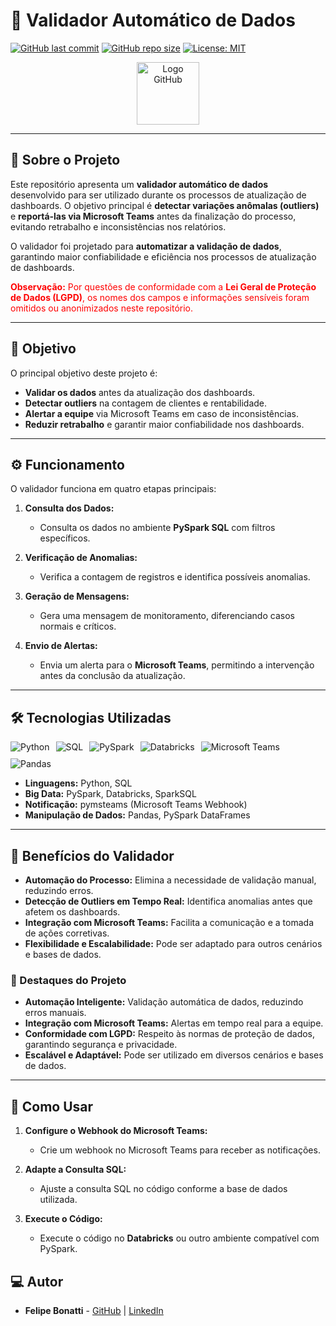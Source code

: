# 🚀 Validador Automático de Dados

[![GitHub last commit](https://img.shields.io/github/last-commit/felipesbonatti/validador-automatico?style=flat-square)](https://github.com/felipesbonatti/validador-automatico)
[![GitHub repo size](https://img.shields.io/github/repo-size/felipesbonatti/validador-automatico?style=flat-square)](https://github.com/felipesbonatti/validador-automatico)
[![License: MIT](https://img.shields.io/badge/License-MIT-blue.svg)](https://opensource.org/licenses/MIT)

<p align="center">
  <img src="https://github.githubassets.com/images/modules/logos_page/GitHub-Mark.png" alt="Logo GitHub" width="100">
</p>

---

## 📌 Sobre o Projeto

Este repositório apresenta um **validador automático de dados** desenvolvido para ser utilizado durante os processos de atualização de dashboards. O objetivo principal é **detectar variações anômalas (outliers)** e **reportá-las via Microsoft Teams** antes da finalização do processo, evitando retrabalho e inconsistências nos relatórios.

O validador foi projetado para **automatizar a validação de dados**, garantindo maior confiabilidade e eficiência nos processos de atualização de dashboards.

<p style="color: red; font-size: 14px;">
  <strong>Observação:</strong> Por questões de conformidade com a <strong>Lei Geral de Proteção de Dados (LGPD)</strong>, os nomes dos campos e informações sensíveis foram omitidos ou anonimizados neste repositório.
</p>

---

## 🎯 Objetivo

O principal objetivo deste projeto é:

- **Validar os dados** antes da atualização dos dashboards.
- **Detectar outliers** na contagem de clientes e rentabilidade.
- **Alertar a equipe** via Microsoft Teams em caso de inconsistências.
- **Reduzir retrabalho** e garantir maior confiabilidade nos dashboards.

---

## ⚙️ Funcionamento

O validador funciona em quatro etapas principais:

1. **Consulta dos Dados:**
   - Consulta os dados no ambiente **PySpark SQL** com filtros específicos.

2. **Verificação de Anomalias:**
   - Verifica a contagem de registros e identifica possíveis anomalias.

3. **Geração de Mensagens:**
   - Gera uma mensagem de monitoramento, diferenciando casos normais e críticos.

4. **Envio de Alertas:**
   - Envia um alerta para o **Microsoft Teams**, permitindo a intervenção antes da conclusão da atualização.

---

## 🛠️ Tecnologias Utilizadas

<div style="display: flex; flex-wrap: wrap; gap: 10px;">
  <img src="https://img.shields.io/badge/Python-3776AB?style=for-the-badge&logo=python&logoColor=white" alt="Python">
  <img src="https://img.shields.io/badge/SQL-4479A1?style=for-the-badge&logo=postgresql&logoColor=white" alt="SQL">
  <img src="https://img.shields.io/badge/PySpark-E25A1C?style=for-the-badge&logo=apache-spark&logoColor=white" alt="PySpark">
  <img src="https://img.shields.io/badge/Databricks-FF3621?style=for-the-badge&logo=databricks&logoColor=white" alt="Databricks">
  <img src="https://img.shields.io/badge/Microsoft_Teams-6264A7?style=for-the-badge&logo=microsoft-teams&logoColor=white" alt="Microsoft Teams">
  <img src="https://img.shields.io/badge/Pandas-150458?style=for-the-badge&logo=pandas&logoColor=white" alt="Pandas">
</div>

- **Linguagens:** Python, SQL
- **Big Data:** PySpark, Databricks, SparkSQL
- **Notificação:** pymsteams (Microsoft Teams Webhook)
- **Manipulação de Dados:** Pandas, PySpark DataFrames

---

## 📌 Benefícios do Validador

- **Automação do Processo:** Elimina a necessidade de validação manual, reduzindo erros.
- **Detecção de Outliers em Tempo Real:** Identifica anomalias antes que afetem os dashboards.
- **Integração com Microsoft Teams:** Facilita a comunicação e a tomada de ações corretivas.
- **Flexibilidade e Escalabilidade:** Pode ser adaptado para outros cenários e bases de dados.

 ### 🌟 Destaques do Projeto

- **Automação Inteligente:** Validação automática de dados, reduzindo erros manuais.
- **Integração com Microsoft Teams:** Alertas em tempo real para a equipe.
- **Conformidade com LGPD:** Respeito às normas de proteção de dados, garantindo segurança e privacidade.
- **Escalável e Adaptável:** Pode ser utilizado em diversos cenários e bases de dados.

---

## 🚀 Como Usar

1. **Configure o Webhook do Microsoft Teams:**
   - Crie um webhook no Microsoft Teams para receber as notificações.

2. **Adapte a Consulta SQL:**
   - Ajuste a consulta SQL no código conforme a base de dados utilizada.

3. **Execute o Código:**
   - Execute o código no **Databricks** ou outro ambiente compatível com PySpark.

## 💻 Autor

- **Felipe Bonatti** - [GitHub](https://github.com/felipesbonatti) | [LinkedIn](https://www.linkedin.com/in/felipebsdelima)
